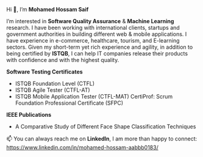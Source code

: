 Hi 👋, I’m **Mohamed Hossam Saif**

I’m interested in **Software Quality Assurance** & **Machine Learning** research. I have been working with international clients, startups and government authorities in building different web & mobile applications. I have experience in e-commerce, healthcare, tourism, and E-learning sectors.
Given my short-term yet rich experience and agility, in addition to being certified by **ISTQB**, I can help IT companies release their products with confidence and with the highest quality.

**Software Testing Certificates**
- ISTQB Foundation Level (CTFL)
- ISTQB Agile Tester (CTFL-AT)
- ISTQB Mobile Application Tester (CTFL-MAT)
CertiProf: Scrum Foundation Professional Certificate (SFPC)

**IEEE Publications**
- A Comparative Study of Different Face Shape Classification Techniques


📫 You can always reach me on **LinkedIn**, I am more than happy to connect:
      https://www.linkedin.com/in/mohamed-hossam-aabbb0183/

<!---
mohamedhossam49/mohamedhossam49 is a ✨ special ✨ repository because its `README.md` (this file) appears on your GitHub profile.
You can click the Preview link to take a look at your changes.
--->

